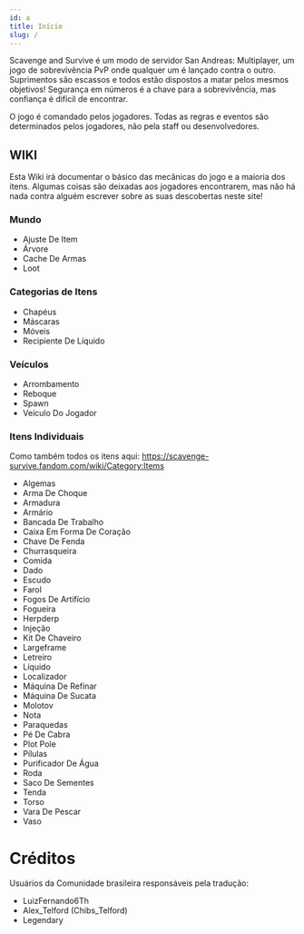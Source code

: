 ```yaml
---
id: a
title: Início
slug: /
---
```


Scavenge and Survive é um modo de servidor San Andreas: Multiplayer, um jogo de sobrevivência PvP onde qualquer um é lançado contra o outro. Suprimentos são escassos e todos estão dispostos a matar pelos mesmos objetivos! Segurança em números é a chave para a sobrevivência, mas confiança é difícil de encontrar.

O jogo é comandado pelos jogadores. Todas as regras e eventos são determinados pelos jogadores,
não pela staff ou desenvolvedores.

## WIKI

Esta Wiki irá documentar o básico das mecânicas do jogo e a maioria dos itens. Algumas coisas são
deixadas aos jogadores encontrarem, mas não há nada contra alguém escrever sobre
as suas descobertas neste site!

### Mundo

- Ajuste De Item
- Árvore
- Cache De Armas
- Loot

### Categorias de Itens

- Chapéus
- Máscaras
- Móveis
- Recipiente De Líquido

### Veículos

- Arrombamento
- Reboque
- Spawn
- Veículo Do Jogador

### Itens Individuais

Como também todos os itens aqui:
https://scavenge-survive.fandom.com/wiki/Category:Items

- Algemas
- Arma De Choque
- Armadura
- Armário
- Bancada De Trabalho
- Caixa Em Forma De Coração
- Chave De Fenda
- Churrasqueira
- Comida
- Dado
- Escudo
- Farol
- Fogos De Artifício
- Fogueira
- Herpderp
- Injeção
- Kit De Chaveiro
- Largeframe
- Letreiro
- Líquido
- Localizador
- Máquina De Refinar
- Máquina De Sucata
- Molotov
- Nota
- Paraquedas
- Pé De Cabra
- Plot Pole
- Pílulas
- Purificador De Água
- Roda
- Saco De Sementes
- Tenda
- Torso
- Vara De Pescar
- Vaso

# Créditos
Usuários da Comunidade brasileira responsáveis pela tradução:
- LuizFernando6Th
- Alex_Telford (Chibs_Telford)
- Legendary